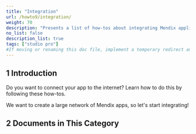 ```yaml
---
title: "Integration"
url: /howto9/integration/
weight: 70
description: "Presents a list of how-tos about integrating Mendix applications with other systems and services."
no_list: false
description_list: true
tags: ["studio pro"]
#If moving or renaming this doc file, implement a temporary redirect and let the respective team know they should update the URL in the product. See Mapping to Products for more details.
---
```


## 1 Introduction

Do you want to connect your app to the internet? Learn how to do this by following these how-tos.

We want to create a large network of Mendix apps, so let's start integrating!

## 2 Documents in This Category
